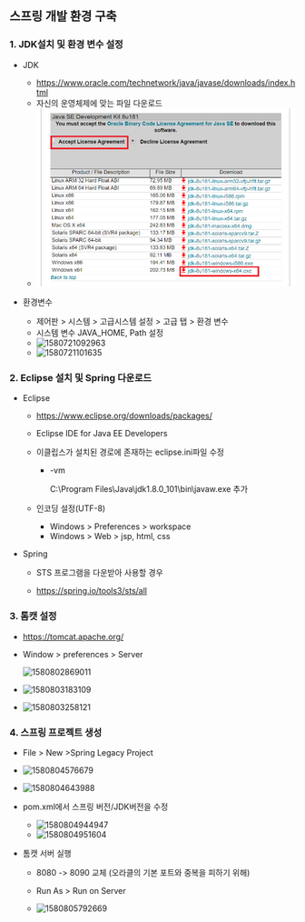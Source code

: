 ## 스프링 개발 환경 구축

### 1. JDK설치 및 환경 변수 설정

- JDK
  * <https://www.oracle.com/technetwork/java/javase/downloads/index.html>
  * 자신의 운영체제에 맞는 파일 다운로드
  * ![1580721042612](./1주차/images/1.PNG)

- 환경변수
  * 제어판 > 시스템 > 고급시스템 설정 > 고급 탭 > 환경 변수
  * 시스템 변수 JAVA_HOME, Path 설정
  * ![1580721092963](C:\Users\gpljw\AppData\Roaming\Typora\typora-user-images\1580721092963.png)
  * ![1580721101635](C:\Users\gpljw\AppData\Roaming\Typora\typora-user-images\1580721101635.png)



### 2.  Eclipse 설치 및 Spring 다운로드

- Eclipse 

  * https://www.eclipse.org/downloads/packages/
  * Eclipse IDE for Java EE Developers

  * 이클립스가 설치된 경로에 존재하는 eclipse.ini파일 수정

    * -vm

      C:\Program Files\Java\jdk1.8.0_101\bin\javaw.exe 추가

  * 인코딩 설정(UTF-8)

    * Windows > Preferences > workspace
    * Windows > Web > jsp, html, css

- Spring

  * STS 프로그램을 다운받아 사용할 경우

  * <https://spring.io/tools3/sts/all>



### 3. 톰캣 설정

* <https://tomcat.apache.org/>

* Window > preferences > Server

  ![1580802869011](C:\Users\gpljw\AppData\Roaming\Typora\typora-user-images\1580802869011.png)

* ![1580803183109](C:\Users\gpljw\AppData\Roaming\Typora\typora-user-images\1580803183109.png)

* ![1580803258121](C:\Users\gpljw\AppData\Roaming\Typora\typora-user-images\1580803258121.png)



### 4. 스프링 프로젝트 생성

*  File > New >Spring Legacy Project

  * ![1580804576679](C:\Users\gpljw\AppData\Roaming\Typora\typora-user-images\1580804576679.png)
  * ![1580804643988](C:\Users\gpljw\AppData\Roaming\Typora\typora-user-images\1580804643988.png)

* pom.xml에서 스프링 버전/JDK버전을 수정

  * ![1580804944947](C:\Users\gpljw\AppData\Roaming\Typora\typora-user-images\1580804944947.png)
  * ![1580804951604](C:\Users\gpljw\AppData\Roaming\Typora\typora-user-images\1580804951604.png)

* 톰캣 서버 실행

  * 8080 -> 8090 교체 (오라클의 기본 포트와 중복을 피하기 위해)

  * Run As > Run on Server

  * ![1580805792669](C:\Users\gpljw\AppData\Roaming\Typora\typora-user-images\1580805792669.png)

    



